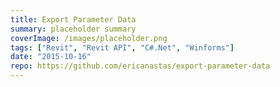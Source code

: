 ```yaml
---
title: Export Parameter Data
summary: placeholder summary
coverImage: /images/placeholder.png
tags: ["Revit", "Revit API", "C#.Net", "Winforms"]
date: "2015-10-16"
repo: https://github.com/ericanastas/export-parameter-data
---
```

